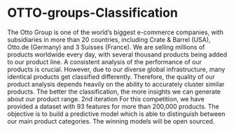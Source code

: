 # OTTO-groups-Classification
The Otto Group is one of the world’s biggest e-commerce companies, with subsidiaries in more than 20 countries, including Crate &amp; Barrel (USA), Otto.de (Germany) and 3 Suisses (France). We are selling millions of products worldwide every day, with several thousand products being added to our product line.  A consistent analysis of the performance of our products is crucial. However, due to our diverse global infrastructure, many identical products get classified differently. Therefore, the quality of our product analysis depends heavily on the ability to accurately cluster similar products. The better the classification, the more insights we can generate about our product range.  2nd iteration  For this competition, we have provided a dataset with 93 features for more than 200,000 products. The objective is to build a predictive model which is able to distinguish between our main product categories. The winning models will be open sourced.
